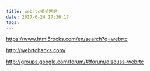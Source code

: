 ```yaml
---
title: webrtc相关网站
date: 2017-6-24 17:36:17
tags:
---
```

https://www.html5rocks.com/en/search?q=webrtc

http://webrtchacks.com/

http://groups.google.com/forum/#!forum/discuss-webrtc